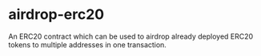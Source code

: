 # airdrop-erc20
An ERC20 contract which can be used to airdrop already deployed ERC20 tokens to multiple addresses in one transaction.
